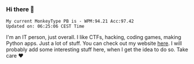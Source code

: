 ### Hi there 👋
<!-- PB START -->
```
My current MonkeyType PB is - WPM:94.21 Acc:97.42
Updated on: 06:25:06 CEST Time
```
<!-- PB END -->
I'm an IT person, just overall. I like CTFs, hacking, coding games, making Python apps. Just a lot of stuff.
You can check out my website [here](https://skill3472.github.io/).
I will probably add some interesting stuff here, when I get the idea to do so. Take care ❤️

